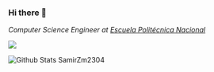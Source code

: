 ### Hi there 👋
*Computer Science Engineer at [Escuela Politécnica Nacional](https://www.epn.edu.ec/)*


![](https://visitor-badge.glitch.me/badge?page_id=SamirZm2304.SamirZm2304)


![Github Stats SamirZm2304](https://github-readme-stats.vercel.app/api?username=SamirZm2304&count_private=true,issues&show_icons=true&show_owner=true&theme=tokyonight)
<!--
**SamirZm2304/SamirZm2304** is a ✨ _special_ ✨ repository because its `README.md` (this file) appears on your GitHub profile.

Here are some ideas to get you started:

- 🔭 I’m currently working on ...
- 🌱 I’m currently learning ...
- 👯 I’m looking to collaborate on ...
- 🤔 I’m looking for help with ...
- 💬 Ask me about ...
- 📫 How to reach me: ...
- 😄 Pronouns: ...
- ⚡ Fun fact: ...
-->
